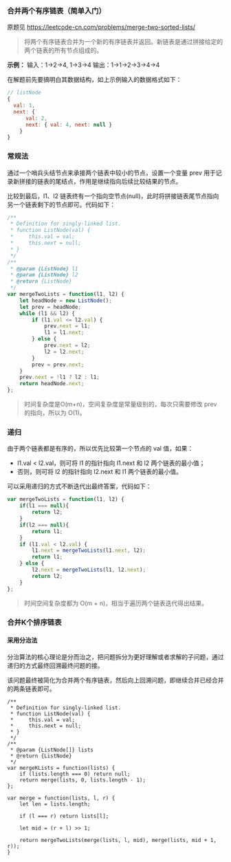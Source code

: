 ### 合并两个有序链表（简单入门）

原题见 https://leetcode-cn.com/problems/merge-two-sorted-lists/

> 将两个有序链表合并为一个新的有序链表并返回。新链表是通过拼接给定的两个链表的所有节点组成的。 

**示例：**
输入：1->2->4, 1->3->4
输出：1->1->2->3->4->4

在解题前先要搞明白其数据结构，如上示例输入的数据格式如下：
```js
// listNode
{
  val: 1,
  next: {
      val: 2,
      next: { val: 4, next: null }
    }
}
```

### 常规法
通过一个哨兵头结节点来承接两个链表中较小的节点，设置一个变量 prev 用于记录新拼接的链表的尾结点，作用是继续指向后续比较结果的节点。

比较到最后，l1、l2 链表终有一个指向空节点(null)，此时将拼接链表尾节点指向另一个链表剩下的节点即可。代码如下：
```js
/**
 * Definition for singly-linked list.
 * function ListNode(val) {
 *     this.val = val;
 *     this.next = null;
 * }
 */
/**
 * @param {ListNode} l1
 * @param {ListNode} l2
 * @return {ListNode}
 */
var mergeTwoLists = function(l1, l2) {
    let headNode = new ListNode();
    let prev = headNode;
    while (l1 && l2) {
        if (l1.val <= l2.val) {
            prev.next = l1;
            l1 = l1.next;
        } else {
            prev.next = l2;
            l2 = l2.next;
        }
        prev = prev.next;
    }
    prev.next = !l1 ? l2 : l1;
    return headNode.next;
};
```
> 时间复杂度是O(m+n)，空间复杂度是常量级别的，每次只需要修改 prev 的指向，所以为 O(1)。

### 递归
由于两个链表都是有序的，所以优先比较第一个节点的 val 值，如果：
* l1.val < l2.val，则可将 l1 的指针指向 l1.next 和 l2 两个链表的最小值；
* 否则，则可将 l2 的指针指向 l2.next 和 l1 两个链表的最小值。

可以采用递归的方式不断迭代出最终答案，代码如下：
```js
var mergeTwoLists = function(l1, l2) {
    if(l1 === null){
        return l2;
    }
    if(l2 === null){
        return l1;
    }
    if (l1.val < l2.val) {
        l1.next = mergeTwoLists(l1.next, l2);
        return l1;
    } else {
        l2.next = mergeTwoLists(l1, l2.next);
        return l2;
    }
};
```

> 时间空间复杂度都为 O(m + n)，相当于遍历两个链表迭代得出结果。

### 合并K个排序链表
#### 采用分治法
分治算法的核心理论是分而治之，把问题拆分为更好理解或者求解的子问题，通过递归的方式最终回溯最终问题的接。

该问题最终被简化为合并两个有序链表，然后向上回溯问题，即继续合并已经合并的两条链表即可。
```JS
/**
 * Definition for singly-linked list.
 * function ListNode(val) {
 *     this.val = val;
 *     this.next = null;
 * }
 */
/**
 * @param {ListNode[]} lists
 * @return {ListNode}
 */
var mergeKLists = function(lists) {
    if (lists.length === 0) return null;
    return merge(lists, 0, lists.length - 1);
};

var merge = function(lists, l, r) {
    let len = lists.length;

    if (l === r) return lists[l];

    let mid = (r + l) >> 1;

    return mergeTwoLists(merge(lists, l, mid), merge(lists, mid + 1, r));
}
```
